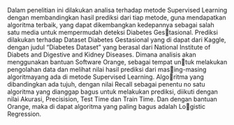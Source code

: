 Dalam penelitian ini dilakukan analisa terhadap metode Supervised Learning dengan membandingkan hasil prediksi dari tiap metode, guna mendapatkan algoritma terbaik, yang dapat dikembangkan kedepannya sebagai salah satu media untuk mempermudah deteksi Diabetes Gestasional. Prediksi dilakukan terhadap Dataset Diabetes Gestasional yang di dapat dari Kaggle, dengan judul “Diabetes Dataset” yang berasal dari National Institute of Diabets and Digestive and Kidney Diseases. Dimana analisis akan menggunakan bantuan Software Orange, sebagai tempat untuk melakukan pengolahan data dan melihat nilai hasil prediksi dari masing-masing algoritmayang ada di metode Supervised Learning. Algoritma yang dibandingkan ada tujuh, dengan nilai Recall sebagai penentu no satu algoritma yang dianggap bagus untuk melakukan prediksi, diikuti dengan nilai Akurasi, Precisision, Test Time dan Train Time. Dan dengan bantuan Orange, maka di dapat algoritma yang paling bagus adalah Logistic Regression. 
